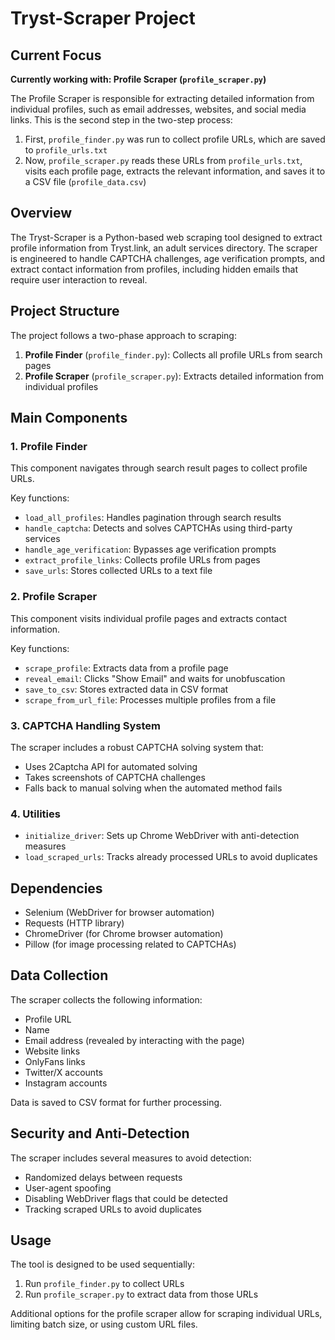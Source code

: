 # Tryst-Scraper Project

## Current Focus
**Currently working with: Profile Scraper (`profile_scraper.py`)**

The Profile Scraper is responsible for extracting detailed information from individual profiles, such as email addresses, websites, and social media links. This is the second step in the two-step process:

1. First, `profile_finder.py` was run to collect profile URLs, which are saved to `profile_urls.txt`
2. Now, `profile_scraper.py` reads these URLs from `profile_urls.txt`, visits each profile page, extracts the relevant information, and saves it to a CSV file (`profile_data.csv`)

## Overview
The Tryst-Scraper is a Python-based web scraping tool designed to extract profile information from Tryst.link, an adult services directory. The scraper is engineered to handle CAPTCHA challenges, age verification prompts, and extract contact information from profiles, including hidden emails that require user interaction to reveal.

## Project Structure
The project follows a two-phase approach to scraping:

1. **Profile Finder** (`profile_finder.py`): Collects all profile URLs from search pages
2. **Profile Scraper** (`profile_scraper.py`): Extracts detailed information from individual profiles

## Main Components

### 1. Profile Finder
This component navigates through search result pages to collect profile URLs.

Key functions:
- `load_all_profiles`: Handles pagination through search results
- `handle_captcha`: Detects and solves CAPTCHAs using third-party services
- `handle_age_verification`: Bypasses age verification prompts
- `extract_profile_links`: Collects profile URLs from pages
- `save_urls`: Stores collected URLs to a text file

### 2. Profile Scraper
This component visits individual profile pages and extracts contact information.

Key functions:
- `scrape_profile`: Extracts data from a profile page
- `reveal_email`: Clicks "Show Email" and waits for unobfuscation
- `save_to_csv`: Stores extracted data in CSV format
- `scrape_from_url_file`: Processes multiple profiles from a file

### 3. CAPTCHA Handling System
The scraper includes a robust CAPTCHA solving system that:
- Uses 2Captcha API for automated solving
- Takes screenshots of CAPTCHA challenges
- Falls back to manual solving when the automated method fails

### 4. Utilities
- `initialize_driver`: Sets up Chrome WebDriver with anti-detection measures
- `load_scraped_urls`: Tracks already processed URLs to avoid duplicates

## Dependencies
- Selenium (WebDriver for browser automation)
- Requests (HTTP library)
- ChromeDriver (for Chrome browser automation)
- Pillow (for image processing related to CAPTCHAs)

## Data Collection
The scraper collects the following information:
- Profile URL
- Name
- Email address (revealed by interacting with the page)
- Website links
- OnlyFans links
- Twitter/X accounts
- Instagram accounts

Data is saved to CSV format for further processing.

## Security and Anti-Detection
The scraper includes several measures to avoid detection:
- Randomized delays between requests
- User-agent spoofing
- Disabling WebDriver flags that could be detected
- Tracking scraped URLs to avoid duplicates

## Usage
The tool is designed to be used sequentially:
1. Run `profile_finder.py` to collect URLs
2. Run `profile_scraper.py` to extract data from those URLs

Additional options for the profile scraper allow for scraping individual URLs, limiting batch size, or using custom URL files.
